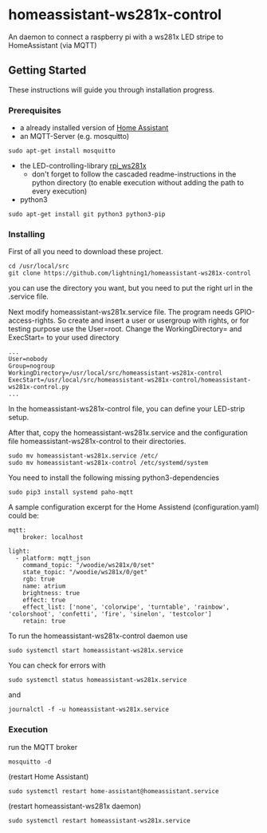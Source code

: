 # homeassistant-ws281x-control
An daemon to connect a raspberry pi with a ws281x LED stripe to HomeAssistant (via MQTT)

## Getting Started
These instructions will guide you through installation progress.

### Prerequisites
* a already installed version of [Home Assistant](https://home-assistant.io/getting-started/)
* an MQTT-Server (e.g. mosquitto)
```
sudo apt-get install mosquitto
```
* the LED-controlling-library [rpi_ws281x](https://github.com/jgarff/rpi_ws281x)
  * don't forget to follow the cascaded readme-instructions in the python directory (to enable execution without adding the path to every execution)
* python3
```
sudo apt-get install git python3 python3-pip
```

### Installing
First of all you need to download these project.
```
cd /usr/local/src
git clone https://github.com/lightning1/homeassistant-ws281x-control
```
you can use the directory you want, but you need to put the right url in the .service file.

Next modify homeassistant-ws281x.service file. The program needs GPIO-access-rights. So create and insert a user or usergroup with rights, or for testing purpose use the User=root. Change the WorkingDirectory= and ExecStart= to your used directory
```
...
User=nobody
Group=nogroup
WorkingDirectory=/usr/local/src/homeassistant-ws281x-control
ExecStart=/usr/local/src/homeassistant-ws281x-control/homeassistant-ws281x-control.py
...
```

In the homeassistant-ws281x-control file, you can define your LED-strip setup.

After that, copy the homeassistant-ws281x.service and the configuration file homeassistant-ws281x-control to their directories.
```
sudo mv homeassistant-ws281x.service /etc/
sudo mv homeassistant-ws281x-control /etc/systemd/system
```

You need to install the following missing python3-dependencies
```
sudo pip3 install systemd paho-mqtt
```

A sample configuration excerpt for the Home Assistend (configuration.yaml) could be:
```
mqtt:
    broker: localhost

light:
  - platform: mqtt_json
    command_topic: "/woodie/ws281x/0/set"
    state_topic: "/woodie/ws281x/0/get"
    rgb: true
    name: atrium
    brightness: true
    effect: true
    effect_list: ['none', 'colorwipe', 'turntable', 'rainbow', 'colorshoot', 'confetti', 'fire', 'sinelon', 'testcolor']
    retain: true    
```

To run the homeassistant-ws281x-control daemon use
```
sudo systemctl start homeassistant-ws281x.service 
```

You can check for errors with
```
sudo systemctl status homeassistant-ws281x.service
```
and
```
journalctl -f -u homeassistant-ws281x.service 
```


### Execution

run the MQTT broker
```
mosquitto -d
```

(restart Home Assistant)
```
sudo systemctl restart home-assistant@homeassistant.service 
```

(restart homeassistant-ws281x daemon)
```
sudo systemctl restart homeassistant-ws281x.service
```
